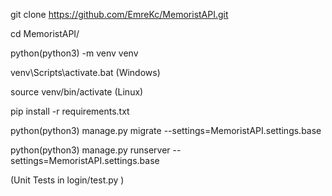 
git clone https://github.com/EmreKc/MemoristAPI.git

cd MemoristAPI/

python(python3) -m venv venv

venv\Scripts\activate.bat (Windows)

source venv/bin/activate (Linux)

pip install -r requirements.txt

python(python3) manage.py migrate --settings=MemoristAPI.settings.base

python(python3) manage.py runserver --settings=MemoristAPI.settings.base

(Unit Tests in login/test.py )
